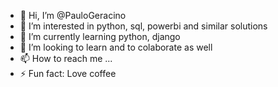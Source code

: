 - 👋 Hi, I’m @PauloGeracino
- 👀 I’m interested in python, sql, powerbi and similar solutions
- 🌱 I’m currently learning python, django
- 💞️ I’m looking to learn and to colaborate as well
- 📫 How to reach me ... 
- ⚡ Fun fact: Love coffee

<!---
PauloGeracino/PauloGeracino is a ✨ special ✨ repository because its `README.md` (this file) appears on your GitHub profile.
You can click the Preview link to take a look at your changes.
--->
